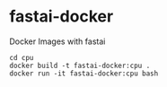# fastai-docker
Docker Images with fastai

```
cd cpu
docker build -t fastai-docker:cpu .
docker run -it fastai-docker:cpu bash
```
